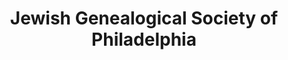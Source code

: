 ---
layout: repo
title: "Jewish Genealogical Society of Philadelphia"
id: 13845
permalink: repos/13845/
---